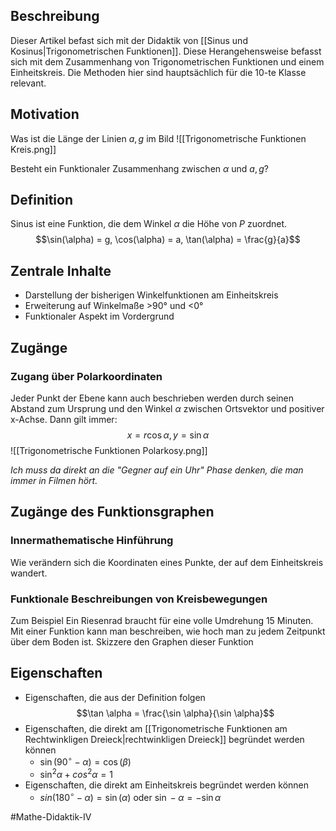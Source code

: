 ## Beschreibung
Dieser Artikel befast sich mit der Didaktik von [[Sinus und Kosinus|Trigonometrischen Funktionen]].
Diese Herangehensweise befasst sich mit dem Zusammenhang von Trigonometrischen Funktionen und einem Einheitskreis.
Die Methoden hier sind hauptsächlich für die 10-te Klasse relevant.

## Motivation
Was ist die Länge der Linien $a, g$ im Bild
![[Trigonometrische Funktionen Kreis.png]]

Besteht ein Funktionaler Zusammenhang zwischen $\alpha$ und $a, g$?

## Definition
Sinus ist eine Funktion, die dem Winkel $\alpha$ die Höhe von $P$ zuordnet.
$$\sin(\alpha) = g, \cos(\alpha) = a, \tan(\alpha) = \frac{g}{a}$$ 

## Zentrale Inhalte
- Darstellung der bisherigen Winkelfunktionen am Einheitskreis
- Erweiterung auf Winkelmaße >90° und <0°
- Funktionaler Aspekt im Vordergrund

## Zugänge
### Zugang über Polarkoordinaten
Jeder Punkt der Ebene kann auch beschrieben werden durch seinen Abstand zum Ursprung und den Winkel $\alpha$ zwischen Ortsvektor und positiver x-Achse.
Dann gilt immer:
$$x=r \cos \alpha, y = \sin \alpha$$
![[Trigonometrische Funktionen Polarkosy.png]]

*Ich muss da direkt an die "Gegner auf ein Uhr" Phase denken, die man immer in Filmen hört.*

## Zugänge des Funktionsgraphen
### Innermathematische Hinführung
Wie verändern sich die Koordinaten eines Punkte, der auf dem Einheitskreis wandert.

### Funktionale Beschreibungen von Kreisbewegungen
Zum Beispiel
Ein Riesenrad braucht für eine volle Umdrehung 15 Minuten. Mit einer Funktion kann man beschreiben, wie hoch man zu jedem Zeitpunkt über dem Boden ist.
Skizzere den Graphen dieser Funktion

## Eigenschaften
- Eigenschaften, die aus der Definition folgen
$$\tan \alpha = \frac{\sin \alpha}{\sin \alpha}$$
- Eigenschaften, die direkt am [[Trigonometrische Funktionen am Rechtwinkligen Dreieck|rechtwinkligen Dreieck]] begründet werden können
	- $\sin(90^\circ - \alpha) = \cos(\beta)$
	- $\sin^2 \alpha + cos^2 \alpha = 1$
- Eigenschaften, die direkt am Einheitskreis begründet werden können
	- $sin(180^\circ-\alpha)= \sin(\alpha)$ oder $\sin -\alpha = -\sin \alpha$

#Mathe-Didaktik-IV 